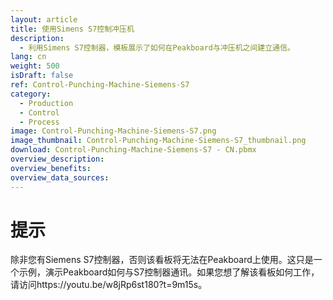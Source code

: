 ```yaml
---
layout: article
title: 使用Simens S7控制冲压机
description: 
  - 利用Simens S7控制器，模板展示了如何在Peakboard与冲压机之间建立通信。
lang: cn
weight: 500
isDraft: false
ref: Control-Punching-Machine-Siemens-S7
category:
  - Production
  - Control
  - Process
image: Control-Punching-Machine-Siemens-S7.png
image_thumbnail: Control-Punching-Machine-Siemens-S7_thumbnail.png
download: Control-Punching-Machine-Siemens-S7 - CN.pbmx
overview_description:
overview_benefits:
overview_data_sources:
---
```

# 提示 
除非您有Siemens S7控制器，否则该看板将无法在Peakboard上使用。这只是一个示例，演示Peakboard如何与S7控制器通讯。如果您想了解该看板如何工作，请访问https://youtu.be/w8jRp6st180?t=9m15s。